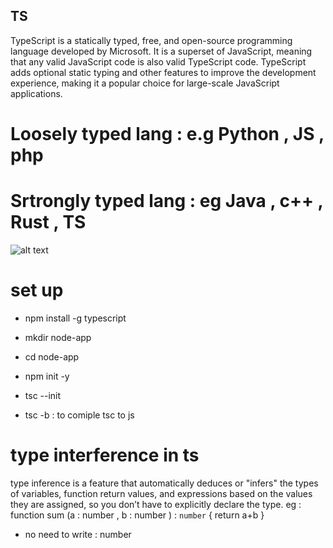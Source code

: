 ## TS
TypeScript is a statically typed, free, and open-source programming language developed by Microsoft. It is a superset of JavaScript, meaning that any valid JavaScript code is also valid TypeScript code. TypeScript adds optional static typing and other features to improve the development experience, making it a popular choice for large-scale JavaScript applications.

# Loosely typed lang : e.g Python , JS , php
# Srtrongly typed lang : eg Java , c++ , Rust , TS

![alt text](<Screenshot 2024-11-07 at 6.18.07 PM.png>)

# set up
- npm install -g typescript 
- mkdir node-app
- cd node-app
- npm init -y 
- tsc --init 

- tsc -b : to comiple tsc to js 


# type interference in ts 
type inference is a feature that automatically deduces or "infers" the types of variables, function return values, and expressions based on the values they are assigned, so you don’t have to explicitly declare the type. 
eg :
function sum (a : number , b : number ) : `number` {
    return a+b
}
- no need to write : number  
